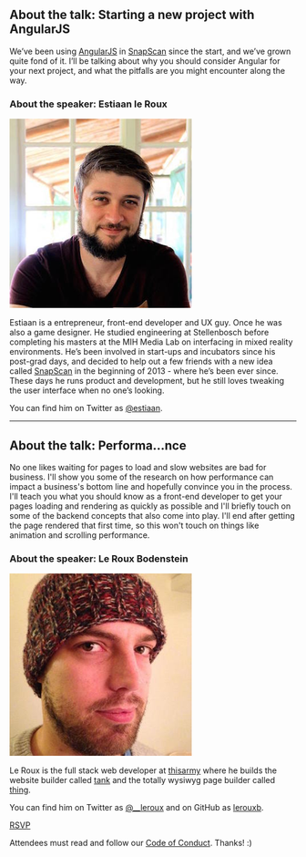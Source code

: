 ## About the talk: Starting a new project with AngularJS

We’ve been using [AngularJS](https://angularjs.org/) in [SnapScan](http://www.snapscan.co.za/) since the start, and we’ve grown quite fond of it. I’ll be talking about why you should consider Angular for your next project, and what the pitfalls are you might encounter along the way.

### About the speaker: Estiaan le Roux

![Estiaan le Roux](/assets/img/estiaan.jpg)

Estiaan is a entrepreneur, front-end developer and UX guy. Once he was also a game designer. He studied engineering at Stellenbosch before completing his masters at the MIH Media Lab on interfacing in mixed reality environments. He’s been involved in start-ups and incubators since his post-grad days, and decided to help out a few friends with a new idea called [SnapScan](http://www.snapscan.co.za/) in the beginning of 2013 - where he’s been ever since.  These days he runs product and development, but he still loves tweaking the user interface when no one’s looking.

You can find him on Twitter as [@estiaan](https://twitter.com/@estiaan).

---

## About the talk: Performa...nce

No one likes waiting for pages to load and slow websites are bad for business. I'll show you some of the research on how performance can impact a business's bottom line and hopefully convince you in the process. I'll teach you what you should know as a front-end developer to get your pages loading and rendering as quickly as possible and I'll briefly touch on some of the backend concepts that also come into play. I'll end after getting the page rendered that first time, so this won't touch on things like animation and scrolling performance.

### About the speaker: Le Roux Bodenstein

![Le Roux Bodenstein](/assets/img/lrb.jpg)

Le Roux is the full stack web developer at [thisarmy](http://thisarmy.com/) where he builds the website builder called [tank](http://withtank.com/) and the totally wysiwyg page builder called [thing](https://thing.io/).

You can find him on Twitter as [@__leroux](https://twitter.com/__leroux) and on GitHub as [lerouxb](https://github.com/lerouxb).

<a href="http://www.meetup.com/ctfeds/events/224228846/" class="meetup-latest">RSVP</a>

Attendees must read and follow our [Code of Conduct](http://ctfeds.org/code-of-conduct.html). Thanks! :)
